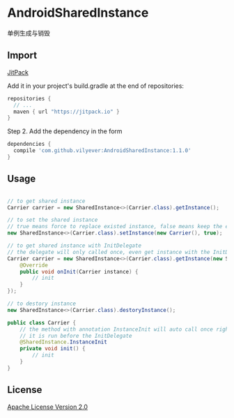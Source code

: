 # AndroidSharedInstance
单例生成与销毁

## Import
[JitPack](https://jitpack.io/)

Add it in your project's build.gradle at the end of repositories:

```gradle
repositories {
  // ...
  maven { url "https://jitpack.io" }
}
```

Step 2. Add the dependency in the form

```gradle
dependencies {
  compile 'com.github.vilyever:AndroidSharedInstance:1.1.0'
}
```

## Usage
```java

// to get shared instance
Carrier carrier = new SharedInstance<>(Carrier.class).getInstance();

// to set the shared instance
// true means force to replace existed instance, false means keep the existed instance
new SharedInstance<>(Carrier.class).setInstance(new Carrier(), true);

// to get shared instance with InitDelegate
// the delegate will only called once, even get instance with the InitDelegate again
Carrier carrier = new SharedInstance<>(Carrier.class).getInstance(new SharedInstance.InitDelegate<Carrier>() {
    @Override
    public void onInit(Carrier instance) {
        // init
    }
});

// to destory instance
new SharedInstance<>(Carrier.class).destoryInstance();

public class Carrier {
    // the method with annotation InstanceInit will auto call once right after the instance created
    // it is run before the InitDelegate
    @SharedInstance.InstanceInit
    private void init() {
        // init
    }
}

```

## License
[Apache License Version 2.0](http://www.apache.org/licenses/LICENSE-2.0.txt)


